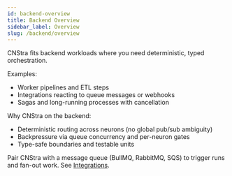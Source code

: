 ```yaml
---
id: backend-overview
title: Backend Overview
sidebar_label: Overview
slug: /backend/overview
---
```


CNStra fits backend workloads where you need deterministic, typed orchestration.

Examples:
- Worker pipelines and ETL steps
- Integrations reacting to queue messages or webhooks
- Sagas and long-running processes with cancellation

Why CNStra on the backend:
- Deterministic routing across neurons (no global pub/sub ambiguity)
- Backpressure via queue concurrency and per-neuron gates
- Type-safe boundaries and testable units

Pair CNStra with a message queue (BullMQ, RabbitMQ, SQS) to trigger runs and fan-out work. See [Integrations](/docs/integrations/bullmq).

